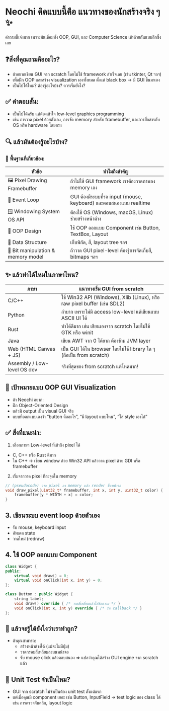 # Neochi คิดแบบนี้คือ แนวทางของนักสร้างจริง ๆ ✨
คำถามนี้เจ๋งมาก เพราะมันเชื่อมทั้ง OOP, GUI, และ Computer Science เข้าด้วยกันแบบลึกซึ้งเลย

## ❓สิ่งที่คุณถามคืออะไร?
- ถ้าอยากเขียน GUI จาก scratch โดยไม่ใช้ framework สำเร็จเลย (เช่น tkinter, Qt ฯลฯ)
- เพื่อฝึก OOP และสร้าง visualization เองทั้งหมด ตั้งแต่ black box → มี GUI ขึ้นมาเอง
- เป็นไปได้ไหม? ต้องรู้อะไรบ้าง? ควรเริ่มยังไง?

## ✅ คำตอบสั้น:
- เป็นไปได้ครับ แต่ต้องเข้าใจ low-level graphics programming
- เช่น การวาด pixel ด้วยตัวเอง, การจัด memory สำหรับ framebuffer, และการสื่อสารกับ OS หรือ hardware โดยตรง

## 🔍 แล้วมันต้องรู้อะไรบ้าง?
### 🚧 พื้นฐานที่เกี่ยวข้อง:
| หัวข้อ                              | ทำไมถึงสำคัญ                                                       |
| --------------------------------- | -------------------------------------------------------------- |
| 🖼 Pixel Drawing  Framebuffer      | ถ้าไม่ใช้ GUI framework เราต้องวาดภาพลง memory เอง                 |
| 🧠 Event Loop                      | GUI ต้องมีระบบที่รอ input (mouse, keyboard) และตอบสนองแบบ realtime |
| 🪟 Windowing System  OS API        | ต้องใช้ OS (Windows, macOS, Linux) ช่วยสร้างหน้าต่าง                 |
| 🧱 OOP Design                      | ใช้ OOP ออกแบบ Component เช่น Button, TextBox, Layout            |
| 🧮 Data Structure                  | เก็บพิกัด, สี, layout tree ฯลฯ                                     |
| 🧰 Bit manipulation & memory model | ถ้าวาด GUI pixel-level ต้องรู้การจัดเก็บสี, bitmaps ฯลฯ               |

## ✨ แล้วทำได้ไหมในภาษาไหน?
| ภาษา                        | แนวทางเริ่ม GUI from scratch                                            |
| --------------------------- | --------------------------------------------------------------------- |
| C/C++                       | ใช้ Win32 API (Windows), Xlib (Linux), หรือ raw pixel buffer (เช่น SDL2) |
| Python                      | ลำบาก เพราะไม่มี access low-level แต่เขียนแบบ ASCII UI ได้                  |
| Rust                        | ทำได้ดีมาก เช่น เขียนเองจาก scratch โดยไม่ใช้ GTK หรือ winit                  |
| Java                        | เขียน AWT จาก 0 ได้ยาก ต้องข้าม JVM layer                                 |
| Web (HTML Canvas + JS)      | เป็น GUI ได้ใน browser โดยไม่ใช้ library ใด ๆ (ถือเป็น from scratch)        |
| Assembly / Low-level OS dev | จริงที่สุดของ from scratch แต่โหดมาก!                                      |

## 🧠 เป้าหมายแบบ OOP GUI Visualization
- ถ้า Neochi อยาก:
- ฝึก Object-Oriented Design
- แล้วมี output เป็น visual GUI จริง
- แบบที่ออกแบบเองว่า “button คืออะไร”, “มี layout แบบไหน”, “ใส่ style เองได้”

## ✅ สิ่งที่แนะนำ:
1. เลือกภาษา Low-level ที่เข้าถึง pixel ได้
- C, C++ หรือ Rust ดีมาก
- ใน C++ → เขียน window ด้วย Win32 API แล้ววาด pixel ด้วย GDI หรือ framebuffer

2. เริ่มจากวาด pixel ทีละจุดใน memory
```c
// (pseudocode) วาด pixel ลง memory แล้ว render ขึ้นหน้าจอ
void draw_pixel(uint32_t* framebuffer, int x, int y, uint32_t color) {
    framebuffer[y * WIDTH + x] = color;
}
```

## 3. เขียนระบบ event loop ด้วยตัวเอง
- รับ mouse, keyboard input
- อัพเดต state
- วาดใหม่ (redraw)

## 4. ใช้ OOP ออกแบบ Component
```cpp
class Widget {
public:
    virtual void draw() = 0;
    virtual void onClick(int x, int y) = 0;
};

class Button : public Widget {
    string label;
    void draw() override { /* วาดสี่เหลี่ยมแล้วใส่ข้อความ */ }
    void onClick(int x, int y) override { /* รัน callback */ }
};
```

## 🧱 แล้วจะรู้ได้ยังไงว่าเราทำถูก?
- ถ้าคุณสามารถ:
    - สร้างหน้าต่างได้ (แม้จะไม่มีปุ่ม)
    - วาดกรอบสี่เหลี่ยมลงบนหน้าจอ
    - รับ mouse click แล้วตอบสนอง => แปลว่าคุณได้สร้าง GUI engine จาก scratch แล้ว

## 🧪 Unit Test จำเป็นไหม?
- GUI จาก scratch ไม่จำเป็นต้อง unit test ตั้งแต่แรก
- แต่เมื่อคุณมี component เยอะ เช่น Button, InputField → test logic ของ class ได้ เช่น การตรวจจับคลิก, layout logic
